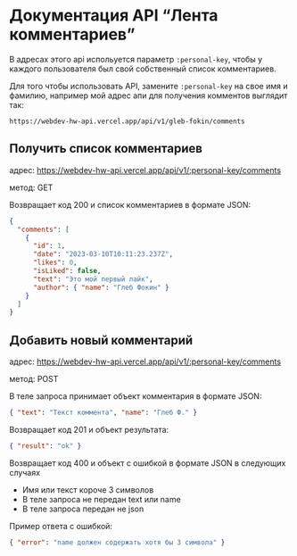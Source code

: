# Документация API “Лента комментариев”

В адресах этого api испольуется параметр `:personal-key`, чтобы у каждого пользователя был свой собственный список комментариев.

Для того чтобы использовать API, замените `:personal-key` на свое имя и фамилию, например мой адрес апи для получения комментов выглядит так:

```
https://webdev-hw-api.vercel.app/api/v1/gleb-fokin/comments
```

## Получить список комментариев

адрес: https://webdev-hw-api.vercel.app/api/v1/:personal-key/comments

метод: GET

Возвращает код 200 и список комментариев в формате JSON:

```json
{
  "comments": [
    {
      "id": 1,
      "date": "2023-03-10T10:11:23.237Z",
      "likes": 0,
      "isLiked": false,
      "text": "Это мой первый лайк",
      "author": { "name": "Глеб Фокин" }
    }
  ]
}
```

## Добавить новый комментарий

адрес: https://webdev-hw-api.vercel.app/api/v1/:personal-key/comments

метод: POST

В теле запроса принимает объект комментария в формате JSON:

```json
{ "text": "Текст коммента", "name": "Глеб Ф." }
```

Возвращает код 201 и объект результата:

```json
{ "result": "ok" }
```

Возвращает код 400 и объект с ошибкой в формате JSON в следующих случаях

- Имя или текст короче 3 символов
- В теле запроса не передан text или name
- В теле запроса передан не json

Пример ответа с ошибкой:

```json
{ "error": "name должен содержать хотя бы 3 символа" }
```
